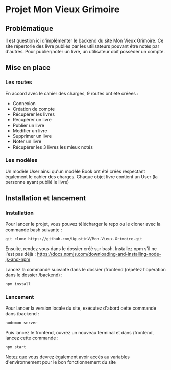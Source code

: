 # Projet Mon Vieux Grimoire

## Problématique
Il est question ici d'implémenter le backend du site Mon Vieux Grimoire.
Ce site répertorie des livre publiés par les utilisateurs pouvant être notés par d'autres.
Pour publier/noter un livre, un utilisateur doit posséder un compte.

## Mise en place

### Les routes
En accord avec le cahier des charges, 9 routes ont été créées :
- Connexion
- Création de compte
- Récupérer les livres
- Récupérer un livre
- Publier un livre
- Modifier un livre
- Supprimer un livre
- Noter un livre
- Récupérer les 3 livres les mieux notés

### Les modèles
Un modèle User ainsi qu'un modèle Book ont été créés respectant également le cahier des charges.
Chaque objet livre contient un User (la personne ayant publié le livre)

## Installation et lancement

### Installation
Pour lancer le projet, vous pouvez télécharger le repo ou le cloner avec la commande bash suivante :
```
git clone https://github.com/UgustinV/Mon-Vieux-Grimoire.git
```
Ensuite, rendez vous dans le dossier créé sur bash.
Installez npm s'il ne l'est pas déjà : https://docs.npmjs.com/downloading-and-installing-node-js-and-npm

Lancez la commande suivante dans le dossier /frontend (répétez l'opération dans le dossier /backend) :
```
npm install
```

### Lancement
Pour lancer la version locale du site, exécutez d'abord cette commande dans /backend :
```
nodemon server
```
Puis lancez le frontend, ouvrez un nouveau terminal et dans /frontend, lancez cette commande :
```
npm start
```

Notez que vous devrez également avoir accès au variables d'environnement pour le bon fonctionnement du site